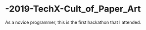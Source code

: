 # -2019-TechX-Cult_of_Paper_Art
As a novice programmer, this is the first hackathon that I attended. 
